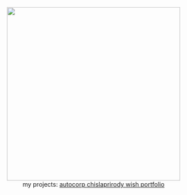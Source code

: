 <div align="center">
  <div id="header">
    <img src="https://media2.giphy.com/media/v1.Y2lkPTc5MGI3NjExMWI4eDNrd2J2ZHd5YWhyMHU3MmJwaWtmMDVpeml3ZGlleW9pZG4wdyZlcD12MV9pbnRlcm5hbF9naWZfYnlfaWQmY3Q9Zw/d6OqY1T6goD6M/giphy.gif" width="400"/>
  </div>
  <div id="badges">
    my projects:
    <a href="https://www.instagram.com/tsybarius/" target="_blank">
       autocorp
    </a>
    <a href="https://www.instagram.com/tsybarius/" target="_blank">
       chislaprirody
    </a>
    <a href="https://www.instagram.com/tsybarius/" target="_blank">
      wish
    </a>
    <a href="https://www.linkedin.com/in/stas-jazz/" target="_blank">
      portfolio
    </a>
  </div>
</div>
